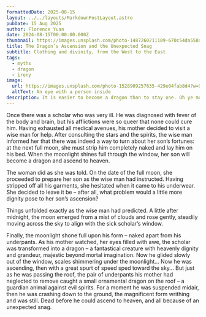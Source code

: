 ```yaml
---
formattedDate: 2025-08-15
layout: ../../layouts/MarkdownPostLayout.astro
pubDate: 15 Aug 2025
author: Florence Yuan
date: 2024-08-15T00:00:00.000Z
thumbnail: https://images.unsplash.com/photo-1487260211189-670c54da558d?q=80&w=1287&auto=format&fit=crop
title: The Dragon’s Ascension and the Unexpected Snag
subtitle: Clothing and divinity, from the West to the East
tags:
  - myths
  - dragon
  - irony
image:
  url: https://images.unsplash.com/photo-1528909257635-429e04fab8d4?w=900&auto=format&fit=crop
  altText: An eye with a person inside
description: It is easier to become a dragon than to stay one. Oh ye mortals, shed your earthly shame, lest you hit an unexpected snag...
---
```


Once there was a scholar who was very ill.  He was diagnosed with fever of the body and brain, but his afflictions were so queer that none could cure him.  Having exhausted all medical avenues, his mother decided to visit a wise man for help.  After consulting the stars and the spirits, the wise man informed her that there was indeed a way to turn about her son’s fortunes: at the next full moon, she must strip him completely naked and lay him on his bed.  When the moonlight shines full through the window, her son will become a dragon and ascend to heaven.

The woman did as she was told.  On the date of the full moon, she proceeded to prepare her son as the wise man had instructed.  Having stripped off all his garments, she hesitated when it came to his underwear.  She decided to leave it be – after all, what problem would a little more dignity pose to her son’s ascension?

Things unfolded exactly as the wise man had predicted.  A little after midnight, the moon emerged from a mist of clouds and rose gently, steadily moving across the sky to align with the sick scholar’s window.

Finally, the moonlight shone full upon his form – naked apart from his underpants.  As his mother watched, her eyes filled with awe, the scholar was transformed into a dragon – a fantastical creature with heavenly dignity and grandeur, majestic beyond mortal imagination.  Now he glided slowly out of the window, scales shimmering under the moonlight…  Now he was ascending, then with a great spurt of speed sped toward the sky…  But just as he was passing the roof, the pair of underpants his mother had neglected to remove caught a small ornamental dragon on the roof – a guardian animal against evil spirits.  For a moment he was suspended midair, then he was crashing down to the ground, the magnificent form writhing and was still.  Dead before he could ascend to heaven, and all because of an unexpected snag.